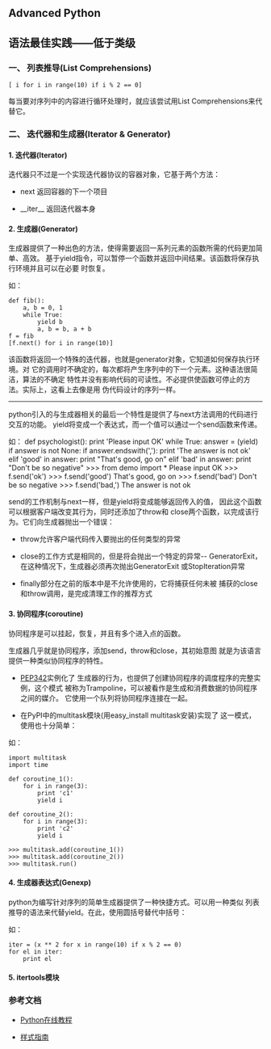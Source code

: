 ## Advanced Python

## 语法最佳实践——低于类级

### 一、 列表推导(List Comprehensions)

	[ i for i in range(10) if i % 2 == 0]

每当要对序列中的内容进行循环处理时，就应该尝试用List Comprehensions来代替它。

### 二、 迭代器和生成器(Iterator & Generator)

#### 1. 迭代器(Iterator)

迭代器只不过是一个实现迭代器协议的容器对象，它基于两个方法：

* next 返回容器的下一个项目

* \_\_iter\_\_ 返回迭代器本身

#### 2. 生成器(Generator)

生成器提供了一种出色的方法，使得需要返回一系列元素的函数所需的代码更加简单、高效。
基于yield指令，可以暂停一个函数并返回中间结果。该函数将保存执行环境并且可以在必要
时恢复。

如：

	def fib():
		a, b = 0, 1
		while True:
			yield b
			a, b = b, a + b
	f = fib
	[f.next() for i in range(10)]

该函数将返回一个特殊的迭代器，也就是generator对象，它知道如何保存执行环境。对
它的调用时不确定的，每次都将产生序列中的下一个元素。这种语法很简洁，算法的不确定
特性并没有影响代码的可读性。不必提供使函数可停止的方法。实际上，这看上去像是用
伪代码设计的序列一样。

---------------------------

python引入的与生成器相关的最后一个特性是提供了与next方法调用的代码进行交互的功能。
yield将变成一个表达式，而一个值可以通过一个send函数来传递。

如：
	def psychologist():
		print 'Please input OK'
    	while True:
        answer = (yield)
        if answer is not None:
            if answer.endswith(','):
                print 'The answer is not ok'
            elif 'good' in answer:
                print "That's good, go on"
            elif 'bad' in answer:
                print "Don't be so negative"
	>>> from demo import *
	Please input OK
	>>> f.send('ok')
	>>> f.send('good')
	That's good, go on
	>>> f.send('bad')
	Don't be so negative
	>>> f.send('bad,')
	The answer is not ok

send的工作机制与next一样，但是yield将变成能够返回传入的值，
因此这个函数可以根据客户端改变其行为，同时还添加了throw和
close两个函数，以完成该行为。它们向生成器抛出一个错误：

* throw允许客户端代码传入要抛出的任何类型的异常

* close的工作方式是相同的，但是将会抛出一个特定的异常--
GeneratorExit，在这种情况下，生成器必须再次抛出GeneratorExit
或StopIteration异常

* finally部分在之前的版本中是不允许使用的，它将捕获任何未被
捕获的close和throw调用，是完成清理工作的推荐方式

#### 3. 协同程序(coroutine)

协同程序是可以挂起，恢复，并且有多个进入点的函数。

生成器几乎就是协同程序，添加send，throw和close，其初始意图
就是为该语言提供一种类似协同程序的特性。

* [PEP342](http://www.python.org/dev/peps/pep-0342)实例化了
生成器的行为，也提供了创建协同程序的调度程序的完整实例，这个模式
被称为Trampoline，可以被看作是生成和消费数据的协同程序之间的媒介。
它使用一个队列将协同程序连接在一起。

* 在PyPI中的multitask模块(用easy_install multitask安装)实现了
这一模式，使用也十分简单：

如：

	import multitask
	import time

	def coroutine_1():
		for i in range(3):
			print 'c1'
			yield i

	def coroutine_2():
		for i in range(3):
			print 'c2'
			yield i

	>>> multitask.add(coroutine_1())
	>>> multitask.add(coroutine_2())
	>>> multitask.run()

#### 4. 生成器表达式(Genexp)

python为编写针对序列的简单生成器提供了一种快捷方式。可以用一种类似
列表推导的语法来代替yield。在此，使用圆括号替代中括号：

如：

	iter = (x ** 2 for x in range(10) if x % 2 == 0)
	for el in iter:
		print el

#### 5. itertools模块

### 参考文档

- [Python在线教程](https://docs.python.org/2/tutorial/)

- [样式指南](http://www.python.org/dev/peps/pep-0008)
